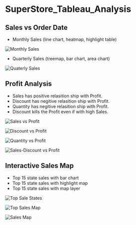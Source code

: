 # SuperStore_Tableau_Analysis
## Sales vs Order Date 
  -  Monthly Sales (line chart, heatmap, highlight table)
  
  ![Monthly Sales](https://user-images.githubusercontent.com/105877888/216689963-8927729e-d6c0-4c51-ae1c-5ba1b7e7ed14.png)

  -  Quarterly Sales (treemap, bar chart, area chart)
  
  ![Quaterly Sales](https://user-images.githubusercontent.com/105877888/216689992-a1e27f12-c488-4ff6-b1ce-e6b4f1726003.png)

## Profit Analysis
  - Sales has positive relasition ship with Profit.
  - Discount has negitive relasition ship with Profit.
  - Quantity has negitive relasition ship with Profit.
  - Discount kills the Profit even if with high Sales.
  
![Sales vs Profit](https://user-images.githubusercontent.com/105877888/218369198-cff343f2-0741-40bb-9859-4d21b57eb568.png)


![Discount vs Profit](https://user-images.githubusercontent.com/105877888/218369267-c705e9b9-7fb1-4a75-b5c0-f627ba66871c.png)


![Quantity vs Profit](https://user-images.githubusercontent.com/105877888/218369318-5f864fff-a34b-4430-bc65-1dcbc36bbc6b.png)

![Sales-Discount vs Profit](https://user-images.githubusercontent.com/105877888/218369342-519223c5-178a-4536-8690-42f5231ce657.png)

## Interactive Sales Map
  - Top 15 state sales with bar chart
  - Top 15 state sales with highlight map
  - Top 15 state sales with map layer
  
  ![Top Sale States](https://user-images.githubusercontent.com/105877888/218370119-77f5315a-f3b2-4ede-a188-c190e60f6b40.png)

  ![Top Sales Map](https://user-images.githubusercontent.com/105877888/218370143-7d07b692-d7ff-4e2d-86d9-507aeaea647b.png)

  ![Sales Map](https://user-images.githubusercontent.com/105877888/218370219-8b7e3a5a-85b7-4258-8404-fda26f0f4f15.png)

  
